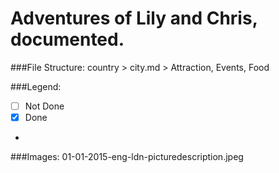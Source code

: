 # Adventures of Lily and Chris, documented.

###File Structure:
country > city.md > Attraction, Events, Food


###Legend:
- [ ] Not Done
- [x] Done
-

###Images:
01-01-2015-eng-ldn-picturedescription.jpeg
